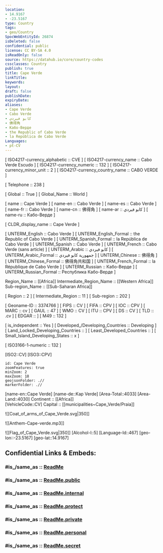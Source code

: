```yaml
---
location:
- 14.9167
- -23.5167
type: Country
tags:
- geo/Country
SpocWebEntityId: 26874
isDeleted: false
confidential: public
license: CC BY-SA 4.0
isReadOnly: false
source: https://datahub.io/core/country-codes
cssclasses: Country
publish: true
title: Cape Verde
linkTitle: 
keywords: 
layout: 
draft: false
publishDate: 
expiryDate: 
aliases:
- Cape Verde
- Cabo Verde
- كابو فيردي
- 佛得角
- Кабо-Верде
- the Republic of Cabo Verde
- la República de Cabo Verde
Languages:
- pt-CV
---
```



[	ISO4217-currency_alphabetic	 :: CVE ] 
[	ISO4217-currency_name	 :: Cabo Verde Escudo ] 
[	ISO4217-currency_numeric	 :: 132 ] 
[	ISO4217-currency_minor_unit	 :: 2 ] 
[	ISO4217-currency_country_name	 :: CABO VERDE ] 

[	Telephone	 :: 238 ] 

[	Global	 :: True ] 
[	Global_Name	 :: World ] 

[	name	 :: Cape Verde ] 
[	name-en	 :: Cabo Verde ] 
[	name-es	 :: Cabo Verde ] 
[	name-fr	 :: Cabo Verde ] 
[	name-cn	 :: 佛得角 ] 
[	name-ar	 :: كابو فيردي ] 
[	name-ru	 :: Кабо-Верде ] 

[	CLDR_display_name	 :: Cape Verde ] 

[	UNTERM_English	 :: Cabo Verde ] 
[	UNTERM_English_Formal	 :: the Republic of Cabo Verde ] 
[	UNTERM_Spanish_Formal	 :: la República de Cabo Verde ] 
[	UNTERM_Spanish	 :: Cabo Verde ] 
[	UNTERM_French	 :: Cabo Verde (sans article) ] 
[	UNTERM_Arabic	 :: كابو فيردي ] 
[	UNTERM_Arabic_Formal	 :: جمهورية كابو فيردي ] 
[	UNTERM_Chinese	 :: 佛得角 ] 
[	UNTERM_Chinese_Formal	 :: 佛得角共和国 ] 
[	UNTERM_French_Formal	 :: la République de Cabo Verde ] 
[	UNTERM_Russian	 :: Кабо-Верде ] 
[	UNTERM_Russian_Formal	 :: Республика Кабо-Верде ] 

Region_Name ::  [[Africa]] 
Intermediate_Region_Name ::  [[Western Africa]]  
Sub-region_Name ::  [[Sub-Saharan Africa]] 

[	Region	 :: 2 ] 
[	Intermediate_Region	 :: 11 ] 
[	Sub-region	 :: 202 ] 

[	Geoname-ID	 :: 3374766 ] 
[	FIPS	 :: CV ] 
[	FIFA	 :: CPV ] 
[	IOC	 :: CPV ] 
[	MARC	 :: cv ] 
[	GAUL	 :: 47 ] 
[	WMO	 :: CV ] 
[	ITU	 :: CPV ] 
[	DS	 :: CV ] 
[	TLD	 :: .cv ] 
[	EDGAR	 ::  ] 
[	M49	 :: 132 ] 

[	is_independent	 :: Yes ] 
[	Developed_/Developing_Countries	 :: Developing ] 
[	Land_Locked_Developing_Countries	 ::  ] 
[	Least_Developed_Countries	 ::  ] 
[	Small_Island_Developing_States	 :: x ] 

[	ISO3166-1-numeric	 :: 132 ] 



[ISO2::CV] 
[ISO3::CPV] 
```leaflet
id: Cape Verde
zoomFeatures: true 
minZoom: 2 
maxZoom: 18
geojsonFolder: .//
markerFolder: .//
```

[name-en::Cape Verde] 
[name-de::Kap Verde] 
[Area-Total::4033] 
[Area-Land::4030] 
Continent :: [[Africa]]  
[VehicleCode::CV] 
Capital :: [[municipalities~Cape_Verde/Praia]]  

![[Coat_of_arms_of_Cape_Verde.svg|350]] 

![[Anthem-Cape-verde.mp3]] 

![[Flag_of_Cape_Verde.svg|350]] 
[Alcohol-l::5] 
[Language-Id::467] 
[geo-lon::-23.5167] 
[geo-lat::14.9167] 


## Confidential Links & Embeds: 

### #is_/same_as :: [ReadMe](/_Standards/Earth/Continent/Africa/Africa~West/Cape_Verde/ReadMe.md) 

### #is_/same_as :: [ReadMe.public](/_public/Earth/Continent/Africa/Africa~West/Cape_Verde/ReadMe.public.md) 

### #is_/same_as :: [ReadMe.internal](/_internal/Earth/Continent/Africa/Africa~West/Cape_Verde/ReadMe.internal.md) 

### #is_/same_as :: [ReadMe.protect](/_protect/Earth/Continent/Africa/Africa~West/Cape_Verde/ReadMe.protect.md) 

### #is_/same_as :: [ReadMe.private](/_private/Earth/Continent/Africa/Africa~West/Cape_Verde/ReadMe.private.md) 

### #is_/same_as :: [ReadMe.personal](/_personal/Earth/Continent/Africa/Africa~West/Cape_Verde/ReadMe.personal.md) 

### #is_/same_as :: [ReadMe.secret](/_secret/Earth/Continent/Africa/Africa~West/Cape_Verde/ReadMe.secret.md)


